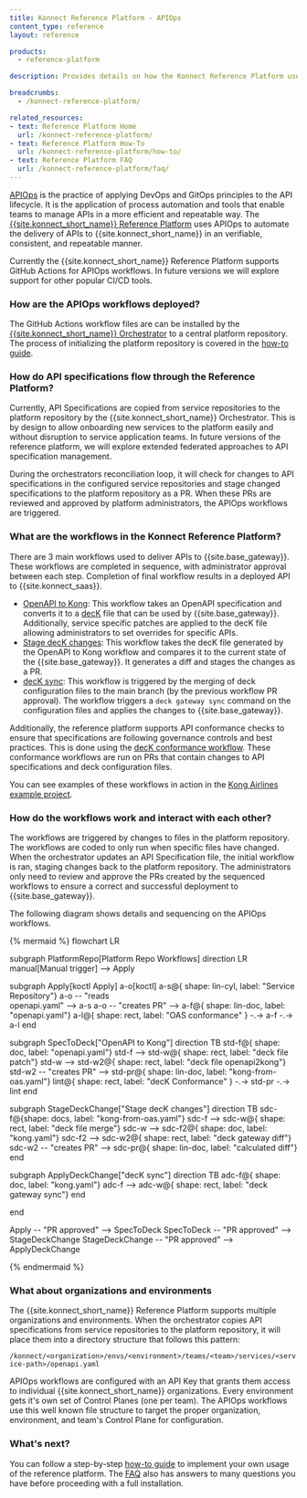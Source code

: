 ```yaml
---
title: Konnect Reference Platform - APIOps
content_type: reference
layout: reference

products:
  - reference-platform

description: Provides details on how the Konnect Reference Platform uses APIOps

breadcrumbs:
  - /konnect-reference-platform/

related_resources:
- text: Reference Platform Home
  url: /konnect-reference-platform/
- text: Reference Platform How-To
  url: /konnect-reference-platform/how-to/
- text: Reference Platform FAQ
  url: /konnect-reference-platform/faq/
---
```


[APIOps](/deck/apiops/) is the practice of applying DevOps and GitOps principles to the API lifecycle. It is the application
of process automation and tools that enable teams to manage APIs in a more efficient and repeatable way. 
The [{{site.konnect_short_name}} Reference Platform](/konnect-reference-platform) uses APIOps to automate the 
delivery of APIs to {{site.konnect_short_name}} in an verifiable, consistent, and repeatable manner.

Currently the {{site.konnect_short_name}} Reference Platform supports GitHub Actions for APIOps workflows. In future versions
we will explore support for other popular CI/CD tools.

### How are the APIOps workflows deployed?

The GitHub Actions workflow files are can be installed by the 
[{{site.konnect_short_name}} Orchestrator](/konnect-reference-platform/orchestrator) 
to a central platform repository. The process of initializing the platform repository is covered in the 
[how-to guide](/konnect-reference-platform/how-to/).

### How do API specifications flow through the Reference Platform?

Currently, API Specifications are copied from service repositories to the platform repository
by the {{site.konnect_short_name}} Orchestrator. This is by design to allow onboarding new services to 
the platform easily and without disruption to service application teams. In future versions of the reference platform, 
we will explore extended federated approaches to API specification management.

During the orchestrators reconciliation loop, it will check for changes to API specifications
in the configured service repositories and stage changed specifications to the platform repository as a PR. 
When these PRs are reviewed and approved by platform administrators, the APIOps workflows are triggered.

### What are the workflows in the Konnect Reference Platform?

There are 3 main workflows used to deliver APIs to {{site.base_gateway}}. These workflows are completed in
sequence, with administrator approval between each step. Completion of final workflow results in a deployed
API to {{site.konnect_saas}}.

* [OpenAPI to Kong](https://github.com/KongAirlines/platform/blob/main/.github/workflows/konnect-spec-to-deck.yaml): 
  This workflow takes an OpenAPI specification and converts it to 
  a [decK](/deck/) file that can be used by {{site.base_gateway}}. Additionally, service specific patches are
  applied to the decK file allowing administrators to set overrides for specific APIs.
* [Stage decK changes](https://github.com/KongAirlines/platform/blob/main/.github/workflows/konnect-stage-deck-change.yaml): 
  This workflow takes the decK file generated by the OpenAPI to Kong workflow
  and compares it to the current state of the {{site.base_gateway}}. It generates a diff and stages the changes
  as a PR. 
* [decK sync](https://github.com/KongAirlines/platform/blob/main/.github/workflows/konnect-deck-sync.yaml): 
  This workflow is triggered by the merging of deck configuration files to the main branch (by the previous workflow PR approval).
  The workflow triggers a `deck gateway sync` command on the configuration files and applies the changes to {{site.base_gateway}}.

Additionally, the reference platform supports API conformance checks to ensure that specifications are 
following governance controls and best practices. This is done using the 
[decK conformance workflow](https://github.com/KongAirlines/platform/blob/main/.github/workflows/konnect-lint-deck.yaml). 
These conformance workflows are run on PRs that contain changes to API specifications and deck configuration files. 

You can see examples of these workflows in action in the [Kong Airlines example project](https://github.com/KongAirlines/platform/actions).

### How do the workflows work and interact with each other?

The workflows are triggered by changes to files in the platform repository. The workflows are coded to 
only run when specific files have changed. When the orchestrator updates an API Specification file, the initial
workflow is ran, staging changes back to the platform repository. The administrators only need to review and approve the
PRs created by the sequenced workflows to ensure a correct and successful deployment to {{site.base_gateway}}.

The following diagram shows details and sequencing on the APIOps workflows.

<!--vale off -->
{% mermaid %}
flowchart LR

subgraph PlatformRepo[Platform Repo Workflows]
    direction LR
    manual[Manual trigger] --> Apply

subgraph Apply[koctl Apply]
    a-o[koctl]
    a-s@{ shape: lin-cyl, label: "Service Repository"} 
    a-o -- "reads<br>openapi.yaml" --> a-s
    a-o -- "creates PR" --> a-f@{ shape: lin-doc, label: "openapi.yaml"}
    a-l@{ shape: rect, label: "OAS conformance" } -.-> a-f -.-> a-l 
end

subgraph SpecToDeck["OpenAPI to Kong"]
    direction TB
    std-f@{ shape: doc, label: "openapi.yaml"} 
    std-f --> std-w@{ shape: rect, label: "deck file patch"}
    std-w --> std-w2@{ shape: rect, label: "deck file openapi2kong"}
    std-w2 -- "creates PR" --> std-pr@{ shape: lin-doc, label: "kong-from-oas.yaml"}
    lint@{ shape: rect, label: "decK Conformance" } -.-> std-pr -.-> lint
end

subgraph StageDeckChange["Stage decK changes"]
    direction TB
    sdc-f@{shape: docs, label: "kong-from-oas.yaml"}
    sdc-f --> sdc-w@{ shape: rect, label: "deck file merge"}
    sdc-w --> sdc-f2@{ shape: doc, label: "kong.yaml"}
    sdc-f2 --> sdc-w2@{ shape: rect, label: "deck gateway diff"}
    sdc-w2 -- "creates PR" --> sdc-pr@{ shape: lin-doc, label: "calculated diff"}
end

subgraph ApplyDeckChange["decK sync"]
    direction TB
    adc-f@{ shape: doc, label: "kong.yaml"}
    adc-f --> adc-w@{ shape: rect, label: "deck gateway sync"}
end

end

Apply -- "PR approved" --> SpecToDeck
SpecToDeck -- "PR approved" --> StageDeckChange
StageDeckChange -- "PR approved" --> ApplyDeckChange

{% endmermaid %}
<!--vale on -->

### What about organizations and environments 

The {{site.konnect_short_name}} Reference Platform supports multiple organizations and environments.
When the orchestrator copies API specifications from service repositories to the platform repository, it will
place them into a directory structure that follows this pattern:

`/konnect/<organization>/envs/<environment>/teams/<team>/services/<service-path>/openapi.yaml`

APIOps workflows are configured with an API Key that grants them access to 
individual {{site.konnect_short_name}} organizations. Every environment gets it's own set of
Control Planes (one per team). The APIOps workflows use this well known file structure to 
target the proper organization, environment, and team's Control Plane for configuration. 

### What's next?

You can follow a step-by-step [how-to guide](/konnect-reference-platform/how-to) to 
implement your own usage of the reference platform. The [FAQ](/konnect-reference-platform/faq/)
also has answers to many questions you have before proceeding with a full installation. 

